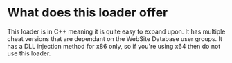# What does this loader offer
This loader is in C++ meaning it is quite easy to expand upon. It has multiple cheat versions that are dependant on the WebSite Database user groups. It has a DLL injection method for x86 only, so if you're using x64 then do not use this loader.
